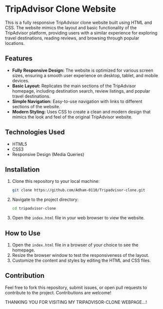 # TripAdvisor Clone Website

This is a fully responsive TripAdvisor clone website built using HTML and CSS. The website mimics the layout and basic functionality of the TripAdvisor platform, providing users with a similar experience for exploring travel destinations, reading reviews, and browsing through popular locations.

## Features

- **Fully Responsive Design:** The website is optimized for various screen sizes, ensuring a smooth user experience on desktop, tablet, and mobile devices.
- **Basic Layout:** Replicates the main sections of the TripAdvisor homepage, including destination search, review listings, and popular travel destinations.
- **Simple Navigation:** Easy-to-use navigation with links to different sections of the website.
- **Modern Styling:** Uses CSS to create a clean and modern design that mimics the look and feel of the original TripAdvisor website.

## Technologies Used

- HTML5
- CSS3
- Responsive Design (Media Queries)

## Installation

1. Clone this repository to your local machine:

   ```bash
   git clone https://github.com/Adham-0110/Tripadvisor-clone.git
   ```

2. Navigate to the project directory:

   ```bash
   cd tripadvisor-clone
   ```

3. Open the `index.html` file in your web browser to view the website.

## How to Use

1. Open the `index.html` file in a browser of your choice to see the homepage.
2. Resize the browser window to test the responsiveness of the layout.
3. Customize the content and styles by editing the HTML and CSS files.

## Contribution

Feel free to fork this repository, submit issues, or open pull requests to contribute to the project. Contributions are welcome!

THANKING YOU FOR VISITING MY TRIPADVISOR-CLONE WEBPAGE...! 
